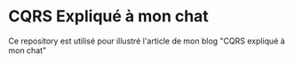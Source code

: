 # CQRS Expliqué à mon chat

Ce repository est utilisé pour illustré l'article de mon blog "CQRS expliqué à mon chat"
